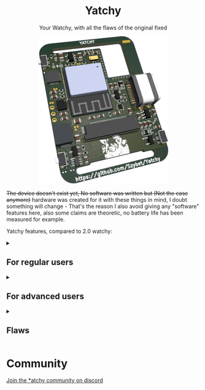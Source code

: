 <h1 align="center">
  Yatchy
</h1>
<p align="center">
  Your Watchy, with all the flaws of the original fixed
</p>

<p float="left" align="middle">
  <img src="/img/Yatchy.png" width="340,5" height="384"/>
</p>

~~The device doesn't exist yet, No software was written but (Not the case anymore)~~ hardware was created for it with these things in mind, I doubt something will change - That's the reason I also avoid giving any "software" features here, also some claims are theoretic, no battery life has been measured for example.

Yatchy features, compared to 2.0 watchy:

<details>
  <summary><h2>For regular users</h2></summary>

- Heavy increase in battery life, even with the screen updating every minute (The esp32c6 has a riscv lp core, which i connected to the screen, which means the device never really wakes up fully to only update the screen, not only that i fixed sqfmi flaws (Using 2 voltage dividers for example) I also use the external crystal clock for the RTC which means no RTC IC... and many more such things)
- Better buttons, more solid and better clicking experience (The device doesn't exist yet, I will test the buttons, if they will be not as good as I want I will replace them)
- Solid USB-C port (It's THT soldered)
- no more usb compability problems (Because i use native esp32c6 jtag programming)
- better screen connector, no more "reattach your screen" problems
- module (more on it below) but on the default there is a module, which contains flash storage (possible easy updates ever the air, or storage for other things, like books) easy exposed i2c pins (large tht pins) and a RGB diode ;)
- better detection of charging (In software it was hacky on the original watchy, there were problems with it)
- axcelerometer which will allow for more precise gestures, while using the watchy* (more on it later...)
- support for more wireless protocols
- Mouse bites to more easily make your yatchy smaller, of the size of the screen and not the watchy form factor
- TVS diodes, voltage spike protection - which means no more destroyed devices because watchy doesn't follow any usb spec and allows your device to burn down...
- Following all the specs of the various IC's - on the watchy it was just Yolo no capacitors here

</details>

<details>
  <summary><h2>For advanced users</h2></summary>

- A module area, with almost all exposed pins from the esp, power lines, and many gpio pins thanks to the expander IC - The default module has been described above, but you can create your own, increase the capability of you yatchy without modifying everything inside - solar panel module, encoder instead of the button, sd card module, frontlight module, torchlight module, speaker module, microphone module, some environmental sensors. The only limitation is your imagination (And the size of the module)
- the low power core while using the high power core could be used to write portable apps for the yatchy (but we could achieve that with lua anyway I think)
- All the components are newer, still available and produced. Ordering a Yatchy PCB and the parts, soldering them themself is possible and easier than the watchy
- All QFN packages IC's on the board have increased pad sizes, so if you are skilled enough to solder QFN packages, here it will be easier
- I used via teardrops, so more solid traces & pads
- JTAG debugging via usb, yay

</details>

<details>
  <summary><h2>Flaws</h2></summary>

- No battery connector, the module pads are small - so it's not for everyone, harder to use / assembly for beginers
- It's watchy like but not watchy compatible, the size and form factor is the same but the obvious obstacle is USBC, even with it the buttons are different and placed a little off - Solution to it would be probably some glue, cutting off the sqfmi case a bit and it would work, maybe maybe... Whatever, you can order on jlcpcb a nylon case (which is already designed) for a stupid low price, only shipping cost is high.
- The accelerometer I picked was the only one available to me easily. It is different from the previous accelerometer, some features will be missing but some will be new. If that will be a deal breaker for you there are 2 options: the footprints of those axc are almost identical, maybe it's a easy swap? Also you could easily put the old acc on the module area yourself
- It's a 4 layer PCB, so a bit more costly

</details>

# Community

<a href="https://discord.gg/6PUmRXZRGD">Join the *atchy community on discord</a>
